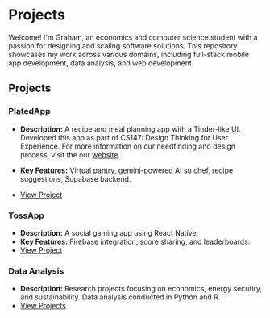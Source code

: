 # Projects

Welcome! I'm Graham, an economics and computer science student with a passion for designing and scaling software solutions. This repository showcases my work across various domains, including full-stack mobile app development, data analysis, and web development.

## Projects

### PlatedApp
- **Description:** A recipe and meal planning app with a Tinder-like UI. Developed this app as part of CS147: Design Thinking for User Experience. For more information on our needfinding and design process, visit the our [website](https://hci.stanford.edu/courses/cs147/2024/au/projects/Design-for-Healthy-Behaviors/Plated/).

- **Key Features:** Virtual pantry, gemini-powered AI su chef, recipe suggestions, Supabase backend.
- [View Project](PlatedApp/README.md)

### TossApp
- **Description:** A social gaming app using React Native.
- **Key Features:** Firebase integration, score sharing, and leaderboards.
- [View Project](TossApp/README.md)


### Data Analysis
- **Description:** Research projects focusing on economics, energy secutiry, and sustainability. Data analysis conducted in Python and R. 
- [View Projects](DataAnalysis/)
